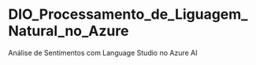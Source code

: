 # DIO_Processamento_de_Liguagem_Natural_no_Azure
 Análise de Sentimentos com Language Studio no Azure AI
